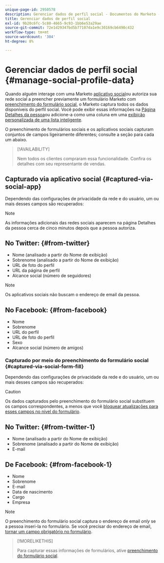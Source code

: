 ```yaml
---
unique-page-id: 2950578
description: Gerenciar dados de perfil social - Documentos do Marketo - Documentação do produto
title: Gerenciar dados de perfil social
exl-id: 9b20c6fc-5c80-4665-9c93-1bb6e53a29ae
source-git-commit: 72e1d29347bd5b77107da1e9c30169cb6490c432
workflow-type: tm+mt
source-wordcount: '304'
ht-degree: 8%

---
```


# Gerenciar dados de perfil social {#manage-social-profile-data}

Quando alguém interage com uma Marketo [aplicativo social](/help/marketo/product-docs/demand-generation/social/configuring-social-actions/customize-social-app-button.md)ou autoriza sua rede social a preencher previamente um formulário Marketo com [preenchimento do formulário social](/help/marketo/product-docs/demand-generation/forms/form-actions/enable-social-form-fill-on-a-form.md), o Marketo captura todos os dados disponíveis do perfil social. Você pode exibir essas informações na [Página Detalhes da pessoa](/help/marketo/product-docs/core-marketo-concepts/smart-lists-and-static-lists/managing-people-in-smart-lists/using-the-person-detail-page.md)ou adicione-a como uma coluna em uma [exibição personalizada de uma lista inteligente](/help/marketo/product-docs/core-marketo-concepts/smart-lists-and-static-lists/using-smart-lists/create-and-change-views-for-lists-and-smart-list.md).

O preenchimento de formulários sociais e os aplicativos sociais capturam conjuntos de campos ligeiramente diferentes; consulte a seção para cada um abaixo.

>[!AVAILABILITY]
>
>Nem todos os clientes compraram essa funcionalidade. Confira os detalhes com seu representante de vendas.

## Capturado via aplicativo social {#captured-via-social-app}

Dependendo das configurações de privacidade da rede e do usuário, um ou mais desses campos são recuperados:

>[!NOTE]
>
>As informações adicionais das redes sociais aparecem na página Detalhes da pessoa cerca de cinco minutos depois que a pessoa autoriza.

## No Twitter: {#from-twitter}

* Nome (analisado a partir do Nome de exibição)
* Sobrenome (analisado a partir do Nome de exibição)
* URL de foto do perfil
* URL da página de perfil
* Alcance social (número de seguidores)

>[!NOTE]
>
>Os aplicativos sociais não buscam o endereço de email da pessoa.

## No Facebook: {#from-facebook}

* Nome
* Sobrenome
* URL do perfil
* URL de foto do perfil
* Sexo
* Alcance social (número de amigos)

### Capturado por meio do preenchimento do formulário social {#captured-via-social-form-fill}

Dependendo das configurações de privacidade da rede e do usuário, um ou mais desses campos são recuperados:

>[!CAUTION]
>
>Os dados capturados pelo preenchimento do formulário social substituem os campos correspondentes, a menos que você [bloquear atualizações para esses campos no nível do formulário](/help/marketo/product-docs/administration/field-management/block-updates-to-a-field.md).

## No Twitter: {#from-twitter-1}

* Nome (analisado a partir do Nome de exibição)
* Sobrenome (analisado a partir do Nome de exibição)
* E-mail

## De Facebook: {#from-facebook-1}

* Nome
* Sobrenome
* E-mail
* Data de nascimento
* Cargo
* Empresa

>[!NOTE]
>
>O preenchimento do formulário social captura o endereço de email _only_ se a pessoa inseri-la no formulário. Se você precisar do endereço de email, [tornar um campo obrigatório no formulário](/help/marketo/product-docs/demand-generation/forms/creating-a-form/make-a-form-field-required.md).

>[!MORELIKETHIS]
>
>Para capturar essas informações de formulários, ative [preenchimento do formulário social](/help/marketo/product-docs/demand-generation/forms/form-actions/enable-social-form-fill-on-a-form.md).

